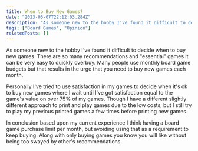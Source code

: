 ```yaml
---
title: When to Buy New Games?
date: "2023-05-07T22:12:03.284Z"
description: "As someone new to the hobby I've found it difficult to decide when to buy new games."
tags: ["Board Games", "Opinion"]
relatedPosts: []
---
```


As someone new to the hobby I've found it difficult to decide when to buy new games. There are so many recommendations and "essential" games it can be very easy to quickly overbuy. Many people use monthly board game budgets but that results in the urge that you need to buy new games each month.

Personally I've tried to use satisfaction in my games to decide when it's ok to buy new games where I wait until I've got satisfaction equal to the game's value on over 75% of my games. Though I have a different slightly different approach to print and play games due to the low costs, but I still try to play my previous printed games a few times before printing new games.

In conclusion based upon my current experience I think having a board game purchase limit per month, but avoiding using that as a requirement to keep buying. Along with only buying games you know you will like without being too swayed by other's recommendations.
